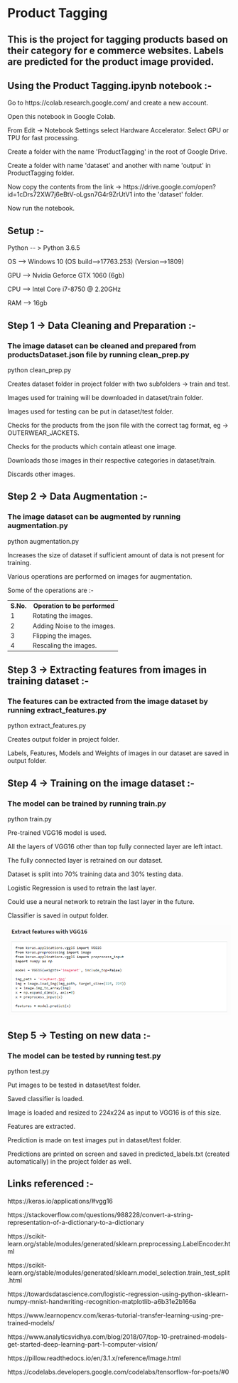 # Product Tagging

<h2> This is the project for tagging products based on their category for e commerce websites. Labels are predicted for the product image provided. </h2>

<h2> Using the Product Tagging.ipynb notebook :- </h2>
<p> Go to https://colab.research.google.com/ and create a new account. </p>
<p> Open this notebook in Google Colab. </p>
<p> From Edit -> Notebook Settings select Hardware Accelerator. Select GPU or TPU for fast processing. </p>
<p> Create a folder with the name 'ProductTagging' in the root of Google Drive. </p>
<p> Create a folder with name 'dataset' and another with name 'output' in ProductTagging folder. </p>
<p> Now copy the contents from the link -> https://drive.google.com/open?id=1cDrs72XW7j6eBtV-oLgsn7G4r9ZrUtV1 into the 'dataset' folder. </p>
<p> Now run the notebook. </p>

<h2> Setup :- </h2>
<p> Python -- > Python 3.6.5 </p>
<p> OS --> Windows 10 (OS build-->17763.253) (Version-->1809) </p>
<p> GPU --> Nvidia Geforce GTX 1060 (6gb) </p>
<p> CPU --> Intel Core i7-8750 @ 2.20GHz </p>
<p> RAM --> 16gb </p>

<h2> Step 1 -> Data Cleaning and Preparation :- </h2>
<h3>The image dataset can be cleaned and prepared from productsDataset.json file by running clean_prep.py</h3>
<p>python clean_prep.py</p>
<p>Creates dataset folder in project folder with two subfolders -> train and test.</p>
<p>Images used for training will be downloaded in dataset/train folder.</p>
<p>Images used for testing can be put in dataset/test folder.</p>
<p>Checks for the products from the json file with the correct tag format, eg -> OUTERWEAR_JACKETS.</p>
<p>Checks for the products which contain atleast one image.</p>
<p>Downloads those images in their respective categories in dataset/train.</p>
<p>Discards other images.</p>

<h2> Step 2 -> Data Augmentation :- </h2>
<h3>The image dataset can be augmented by running augmentation.py</h3>
<p>python augmentation.py</p>
<p>Increases the size of dataset if sufficient amount of data is not present for training.</p>
<p>Various operations are performed on images for augmentation.</p>
<p>Some of the operations are :-</p>
<table>
  <tr>
    <th>S.No.</th>
    <th>Operation to be performed</th>
  </tr>
  <tr>
    <td>1</td>
    <td>Rotating the images.</td>
  </tr>
  <tr>
    <td>2</td>
    <td>Adding Noise to the images.</td>
  </tr>
  <tr>
    <td>3</td>
    <td>Flipping the images.</td>
  </tr>
  <tr>
    <td>4</td>
    <td>Rescaling the images.</td>
  </tr>
</table>

<h2> Step 3 -> Extracting features from images in training dataset :- </h2>
<h3>The features can be extracted from the image dataset by running extract_features.py</h3>
<p>python extract_features.py</p>
<p>Creates output folder in project folder.</p>
<p>Labels, Features, Models and Weights of images in our dataset are saved in output folder.</p>

<h2>Step 4 -> Training on the image dataset :-</h2>
<h3>The model can be trained by running train.py</h3>
<p>python train.py</p>
<p>Pre-trained VGG16 model is used.</p>
<p>All the layers of VGG16 other than top fully connected layer are left intact.</p>
<p>The fully connected layer is retrained on our dataset.</p>
<p>Dataset is split into 70% training data and 30% testing data.</p>
<p>Logistic Regression is used to retrain the last layer.</p>
<p>Could use a neural network to retrain the last layer in the future.</p>
<p>Classifier is saved in output folder.</p>

<img src="extract_features.png">

<h2>Step 5 -> Testing on new data :-</h2>
<h3>The model can be tested by running test.py</h3>
<p>python test.py</p>
<p>Put images to be tested in dataset/test folder.</p>
<p>Saved classifier is loaded.</p>
<p>Image is loaded and resized to 224x224 as input to VGG16 is of this size.</p>
<p>Features are extracted.</p>
<p>Prediction is made on test images put in dataset/test folder.</p>
<p>Predictions are printed on screen and saved in predicted_labels.txt (created automatically) in the project folder as well.</p>

<h2> Links referenced :- </h2>
<p> https://keras.io/applications/#vgg16 </p>
<p> https://stackoverflow.com/questions/988228/convert-a-string-representation-of-a-dictionary-to-a-dictionary </p>
<p> https://scikit-learn.org/stable/modules/generated/sklearn.preprocessing.LabelEncoder.html </p>
<p> https://scikit-learn.org/stable/modules/generated/sklearn.model_selection.train_test_split.html </p>
<p> https://towardsdatascience.com/logistic-regression-using-python-sklearn-numpy-mnist-handwriting-recognition-matplotlib-a6b31e2b166a </p>
<p> https://www.learnopencv.com/keras-tutorial-transfer-learning-using-pre-trained-models/ </p>
<p> https://www.analyticsvidhya.com/blog/2018/07/top-10-pretrained-models-get-started-deep-learning-part-1-computer-vision/ </p>
<p> https://pillow.readthedocs.io/en/3.1.x/reference/Image.html </p>
<p> https://codelabs.developers.google.com/codelabs/tensorflow-for-poets/#0 </p>
